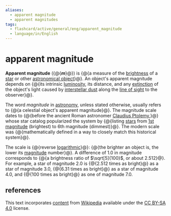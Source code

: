 ```yaml
---
aliases:
  - apparent magnitude
  - apparent magnitudes
tags:
  - flashcard/active/general/eng/apparent_magnitude
  - language/in/English
---
```


# apparent magnitude

__Apparent magnitude__ ({@{___m___}@}) is {@{a measure of the [brightness](irradiance.md) of a [star](star.md) or other [astronomical object](astronomical%20object.md)}@}. An object's apparent magnitude depends on {@{its intrinsic [luminosity](luminosity.md), its distance, and any [extinction](extinction%20(astronomy).md) of the object's light caused by [interstellar dust](cosmic%20dust.md) along the [line of sight](line%20of%20sight.md) to the observer}@}. <!--SR:!2025-07-21,279,330!2025-11-23,325,297!2025-06-19,254,337-->

The word _magnitude_ in [astronomy](astronomy.md), unless stated otherwise, usually refers to {@{a celestial object's apparent magnitude}@}. The magnitude scale dates to {@{before the ancient Roman astronomer [Claudius Ptolemy](Ptolemy.md),}@} whose star catalog popularized the system by {@{listing [stars](star.md) from [1st magnitude](first-magnitude%20star.md) (brightest) to 6th magnitude (dimmest)}@}. The modern scale was {@{mathematically defined in a way to closely match this historical system}@}. <!--SR:!2025-09-05,319,337!2025-05-07,211,310!2025-05-24,234,337!2025-04-05,191,317-->

The scale is {@{reverse [logarithmic](logarithmic%20scale.md)}@}: {@{the brighter an object is, the lower its [magnitude](magnitude%20(astronomy).md) number}@}. A difference of 1.0 in magnitude corresponds to {@{a brightness ratio of $\sqrt[5]{100}$, or about 2.512}@}. For example, a star of magnitude 2.0 is {@{2.512 times as bright}@} as a star of magnitude 3.0, {@{6.31 times as bright}@} as a star of magnitude 4.0, and {@{100 times as bright}@} as one of magnitude 7.0. <!--SR:!2025-08-13,301,337!2025-06-17,252,330!2025-01-05,111,290!2025-01-11,114,290!2025-10-25,312,297!2025-09-09,321,337-->

## references

This text incorporates [content](https://en.wikipedia.org/wiki/apparent_magnitude) from [Wikipedia](Wikipedia.md) available under the [CC BY-SA 4.0](https://creativecommons.org/licenses/by-sa/4.0/) license.
